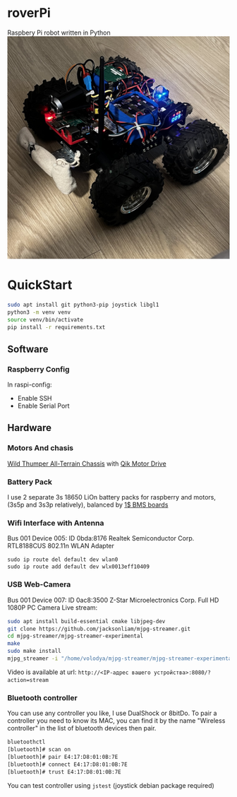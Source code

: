 # roverPi
Raspbery Pi robot written in Python
![photo](images/rover_1209.jpg)

# QuickStart
```bash
sudo apt install git python3-pip joystick libgl1
python3 -m venv venv
source venv/bin/activate
pip install -r requirements.txt
```

## Software
### Raspberry Config
In raspi-config:
- Enable SSH
- Enable Serial Port

## Hardware
### Motors And chasis
[Wild Thumper All-Terrain Chassis](https://www.pololu.com/category/88/wild-thumper-all-terrain-chassis) with [Qik Motor Drive](doc/qik_2s12v10.pdf)

### Battery Pack
I use 2 separate 3s 18650 LiOn battery packs for raspberry and motors, (3s5p and 3s3p relatively), balanced by [1$ BMS boards](https://youtu.be/cMEkpHBKMSE?si=hUZkEgKMPaiNRmlu)

### Wifi Interface with Antenna
Bus 001 Device 005: ID 0bda:8176 Realtek Semiconductor Corp. RTL8188CUS 802.11n WLAN Adapter
```
sudo ip route del default dev wlan0
sudo ip route add default dev wlx0013eff10409
```
### USB Web-Camera
Bus 001 Device 007: ID 0ac8:3500 Z-Star Microelectronics Corp. Full HD 1080P PC Camera
Live stream: 
```bash
sudo apt install build-essential cmake libjpeg-dev
git clone https://github.com/jacksonliam/mjpg-streamer.git
cd mjpg-streamer/mjpg-streamer-experimental
make
sudo make install
mjpg_streamer -i "/home/volodya/mjpg-streamer/mjpg-streamer-experimental/_build/plugins/input_uvc/input_uvc.so -d /dev/video0 -r 1280x720 -f 30" -o "/home/volodya/mjpg-streamer/mjpg-streamer-experimental/_build/plugins/output_http/output_http.so -p 8080" &
```
Video is available at url: `http://<IP-адрес вашего устройства>:8080/?action=stream`

### Bluetooth controller
You can use any controller you like, I use DualShock or 8bitDo. To pair a controller you need to know its MAC, you can find it by the name "Wireless controller" in the list of bluetooth devices then pair.
```bash
bluetoothctl
[bluetooth]# scan on
[bluetooth]# pair E4:17:D8:01:0B:7E
[bluetooth]# connect E4:17:D8:01:0B:7E
[bluetooth]# trust E4:17:D8:01:0B:7E
```
You can test controller using `jstest` (joystick debian package required)





